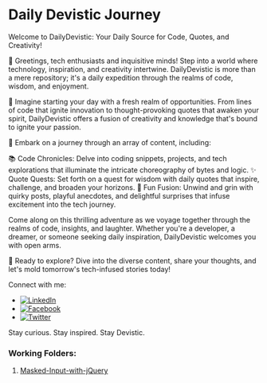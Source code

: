 # Daily Devistic Journey

Welcome to DailyDevistic: Your Daily Source for Code, Quotes, and Creativity!

👋 Greetings, tech enthusiasts and inquisitive minds! Step into a world where technology, inspiration, and creativity intertwine. DailyDevistic is more than a mere repository; it's a daily expedition through the realms of code, wisdom, and enjoyment.

🌟 Imagine starting your day with a fresh realm of opportunities. From lines of code that ignite innovation to thought-provoking quotes that awaken your spirit, DailyDevistic offers a fusion of creativity and knowledge that's bound to ignite your passion.

🚀 Embark on a journey through an array of content, including:

📚 Code Chronicles: Delve into coding snippets, projects, and tech explorations that illuminate the intricate choreography of bytes and logic.
✨ Quote Quests: Set forth on a quest for wisdom with daily quotes that inspire, challenge, and broaden your horizons.
🎉 Fun Fusion: Unwind and grin with quirky posts, playful anecdotes, and delightful surprises that infuse excitement into the tech journey.

Come along on this thrilling adventure as we voyage together through the realms of code, insights, and laughter. Whether you're a developer, a dreamer, or someone seeking daily inspiration, DailyDevistic welcomes you with open arms.

🔗 Ready to explore? Dive into the diverse content, share your thoughts, and let's mold tomorrow's tech-infused stories today!

Connect with me:

* [![LinkedIn](https://img.shields.io/badge/LinkedIn-%230077B5.svg?logo=linkedin&logoColor=white)](https://linkedin.com/in/devistic-asim)
* [![Facebook](https://img.shields.io/badge/Facebook-%231877F2.svg?logo=Facebook&logoColor=white)](https://facebook.com/devistic.asim)
* [![Twitter](https://img.shields.io/badge/Twitter-%231DA1F2.svg?logo=Twitter&logoColor=white)](https://twitter.com/devistic_asim) 

Stay curious. Stay inspired. Stay Devistic.

### Working Folders:
1. [Masked-Input-with-jQuery]([path-to-folder/Masked-Input-with-jQuery](https://devistic-asim.github.io/DailyDevistic.github.io/1-Masked-Input-with-jQuery/index.html)https://devistic-asim.github.io/DailyDevistic.github.io/1-Masked-Input-with-jQuery/index.html)
